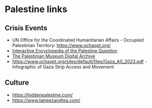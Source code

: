 # Palestine links

## Crisis Events

- UN Office for the Coordinated Humanitarian Affairs - Occupied Palestinian Territory: <https://www.ochaopt.org/>
- [Interactive Encyclopedia of the Palestine Question](https://www.palquest.org)
- [The Palestinian Museum Digital Archive](https://www.palarchive.org)
- <https://www.ochaopt.org/sites/default/files/Gaza_A0_2023.pdf> - Infographic of Gaza Strip Access and Movement

## Culture

- <https://hiddenpalestine.com/>
- <https://www.tatreezandtea.com/>
